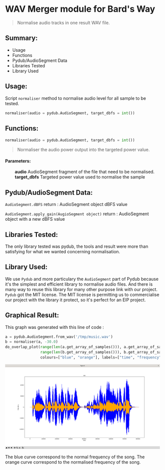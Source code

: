 # WAV Merger module for Bard's Way #
>
> Normalise audio tracks in one result WAV file.
>

## Summary: ##
- Usage
- Functions
- Pydub/AudioSegment Data
- Libraries Tested
- Library Used

## Usage: ##
Script `normaliser` method to normalise audio level for all sample to be tested.

```python
normaliser(audio = pydub.AudioSegment, target_dbfs = int())
```
##  Functions: ##

```python
normaliser(audio = pydub.AudioSegment, target_dbfs = int())
```
>
> Normaliser the audio power output into the targeted power value.
>

#### Parameters: ####
&nbsp;&nbsp;&nbsp;&nbsp;&nbsp;&nbsp;&nbsp;&nbsp;**audio** AudioSegment fragment of the file that need to be normalised.
&nbsp;&nbsp;&nbsp;&nbsp;&nbsp;&nbsp;&nbsp;&nbsp;**target_dbfs** Targeted power value used to normalise the sample

##  Pydub/AudioSegment Data: ##

`AudioSegment.dBFS` return : AudioSegment object dBFS value

`AudioSegment.apply_gain(AugioSegment object)` return : AudioSegment object with a new dBFS value

##  Libraries Tested: ##

The only library tested was pydub, the tools and result were more than satisfying for what we wanted
concerning normalisation.

##  Library Used: ##

We use `Pydub` and more particulary the `AudioSegment` part of Pydub because it's the simplest and efficient library to normalise audio files. And there is many way to reuse this library for many other purpose link with our project.
`Pydub` got the MIT license. The MIT license is permitting us to commercialise our project with the library it protect, so it's perfect for an EIP project.

##  Graphical Result: ##

This graph was generated with this line of code :
```python
a = pydub.AudioSegment.from_wav('/tmp/music.wav')
b = normaliser(a, -30.0)
do_overlap_plot(range(len(a.get_array_of_samples())), a.get_array_of_samples(),
                range(len(b.get_array_of_samples())), b.get_array_of_samples(),
                colours=["blue", "orange"], labels=["time", "frequency", "nm"])
```

![alt text](./assets/norm.png)

The blue curve correspond to the normal frequency of the song.
The orange curve correspond to the normalised frequency of the song.

